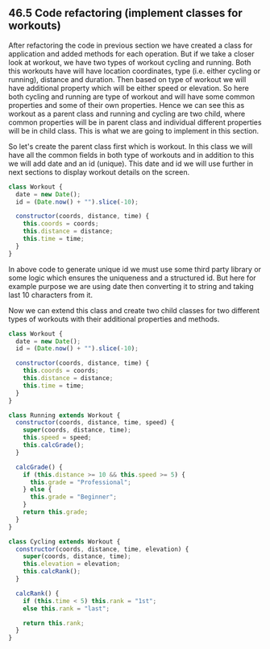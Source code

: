 ## 46.5 Code refactoring (implement classes for workouts)

After refactoring the code in previous section we have created a class for application and added methods for each operation. But if we take a closer look at workout, we have two types of workout cycling and running. Both this workouts have will have location coordinates, type (i.e. either cycling or running), distance and duration. Then based on type of workout we will have additional property which will be either speed or elevation. So here both cycling and running are type of workout and will have some common properties and some of their own properties. Hence we can see this as workout as a parent class and running and cycling are two child, where common properties will be in parent class and individual different properties will be in child class. This is what we are going to implement in this section.

So let's create the parent class first which is workout. In this class we will have all the common fields in both type of workouts and in addition to this we will add date and an id (unique). This date and id we will use further in next sections to display workout details on the screen.

```javascript
class Workout {
  date = new Date();
  id = (Date.now() + "").slice(-10);

  constructor(coords, distance, time) {
    this.coords = coords;
    this.distance = distance;
    this.time = time;
  }
}
```

In above code to generate unique id we must use some third party library or some logic which ensures the uniqueness and a structured id. But here for example purpose we are using date then converting it to string and taking last 10 characters from it.

Now we can extend this class and create two child classes for two different types of workouts with their additional properties and methods.

```javascript
class Workout {
  date = new Date();
  id = (Date.now() + "").slice(-10);

  constructor(coords, distance, time) {
    this.coords = coords;
    this.distance = distance;
    this.time = time;
  }
}

class Running extends Workout {
  constructor(coords, distance, time, speed) {
    super(coords, distance, time);
    this.speed = speed;
    this.calcGrade();
  }

  calcGrade() {
    if (this.distance >= 10 && this.speed >= 5) {
      this.grade = "Professional";
    } else {
      this.grade = "Beginner";
    }
    return this.grade;
  }
}

class Cycling extends Workout {
  constructor(coords, distance, time, elevation) {
    super(coords, distance, time);
    this.elevation = elevation;
    this.calcRank();
  }

  calcRank() {
    if (this.time < 5) this.rank = "1st";
    else this.rank = "last";

    return this.rank;
  }
}
```
